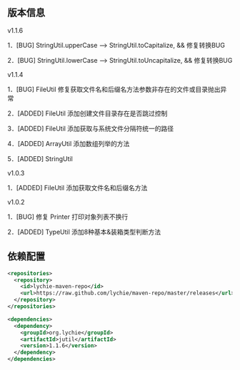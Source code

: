 ## 版本信息 ##

v1.1.6

1．[BUG] StringUtil.upperCase --> StringUtil.toCapitalize, && 修复转换BUG

2．[BUG] StringUtil.lowerCase --> StringUtil.toUncapitalize, && 修复转换BUG

v1.1.4

1．[BUG] FileUtil 修复获取文件名和后缀名方法参数非存在的文件或目录抛出异常

2．[ADDED] FileUtil 添加创建文件目录存在是否跳过控制

3．[ADDED] FileUtil 添加获取与系统文件分隔符统一的路径

4．[ADDED] ArrayUtil 添加数组列举的方法

5．[ADDED] StringUtil


v1.0.3

1．[ADDED] FileUtil 添加获取文件名和后缀名方法

v1.0.2

1．[BUG] 修复 Printer 打印对象列表不换行

2．[ADDED] TypeUtil 添加8种基本&装箱类型判断方法

## 依赖配置 ##

```xml
<repositories>
  <repository>
    <id>lychie-maven-repo</id>
    <url>https://raw.github.com/lychie/maven-repo/master/releases</url>
  </repository>
</repositories>

<dependencies>
  <dependency>
    <groupId>org.lychie</groupId>
    <artifactId>jutil</artifactId>
    <version>1.1.6</version>
  </dependency>
</dependencies>
```